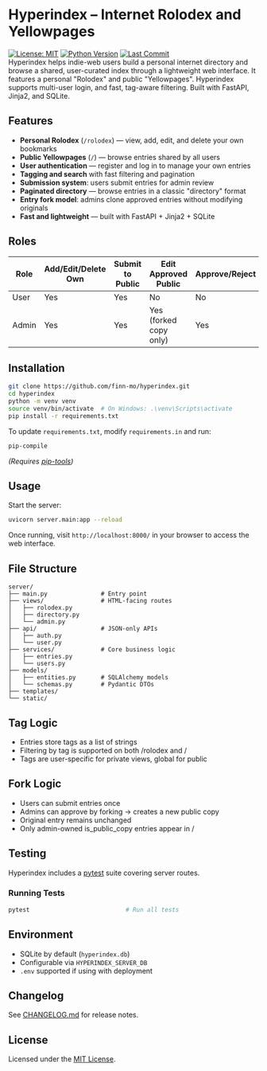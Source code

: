 # Hyperindex – Internet Rolodex and Yellowpages
[![License: MIT](https://img.shields.io/badge/License-MIT-blue.svg)](LICENSE)
[![Python Version](https://img.shields.io/badge/python-3.8+-blue.svg)](https://www.python.org/)
[![Last Commit](https://img.shields.io/github/last-commit/finn-mo/hyperindex.svg)](https://github.com/finn-mo/hyperindex/commits/main)  
Hyperindex helps indie-web users build a personal internet directory and browse a shared, user-curated index through a lightweight web interface. It features a personal "Rolodex" and public "Yellowpages". Hyperindex supports multi-user login, and fast, tag-aware filtering. Built with FastAPI, Jinja2, and SQLite.

## Features
- **Personal Rolodex** (`/rolodex`) — view, add, edit, and delete your own bookmarks
- **Public Yellowpages** (`/`) — browse entries shared by all users
- **User authentication** — register and log in to manage your own entries
- **Tagging and search** with fast filtering and pagination
- **Submission system**: users submit entries for admin review
- **Paginated directory** — browse entries in a classic "directory" format
- **Entry fork model**: admins clone approved entries without modifying originals
- **Fast and lightweight** — built with FastAPI + Jinja2 + SQLite

## Roles

| Role  | Add/Edit/Delete Own  | Submit to Public  | Edit Approved Public  | Approve/Reject |
|-------|----------------------|-------------------|-----------------------|----------------|
| User  | Yes                  | Yes               | No                    | No             |
| Admin | Yes                  | Yes               | Yes (forked copy only)| Yes            |


## Installation
```bash
git clone https://github.com/finn-mo/hyperindex.git
cd hyperindex
python -m venv venv
source venv/bin/activate  # On Windows: .\venv\Scripts\activate
pip install -r requirements.txt
```

To update `requirements.txt`, modify `requirements.in` and run:
```bash
pip-compile
```
*(Requires [pip-tools](https://github.com/jazzband/pip-tools))*

## Usage
Start the server:
```bash
uvicorn server.main:app --reload
```
Once running, visit `http://localhost:8000/` in your browser to access the web interface.

## File Structure
```
server/
├── main.py               # Entry point
├── views/                # HTML-facing routes
│   ├── rolodex.py
│   ├── directory.py
│   └── admin.py
├── api/                  # JSON-only APIs
│   ├── auth.py
│   └── user.py
├── services/             # Core business logic
│   ├── entries.py
│   └── users.py
├── models/
│   ├── entities.py       # SQLAlchemy models
│   └── schemas.py        # Pydantic DTOs
├── templates/
└── static/
```

## Tag Logic
- Entries store tags as a list of strings
- Filtering by tag is supported on both /rolodex and /
- Tags are user-specific for private views, global for public

## Fork Logic
- Users can submit entries once
- Admins can approve by forking → creates a new public copy
- Original entry remains unchanged
- Only admin-owned is_public_copy entries appear in /

## Testing
Hyperindex includes a [pytest](https://docs.pytest.org/) suite covering server routes.

### Running Tests
```bash
pytest                           # Run all tests
```

## Environment
- SQLite by default (`hyperindex.db`)
- Configurable via `HYPERINDEX_SERVER_DB`
- `.env` supported if using with deployment

## Changelog
See [CHANGELOG.md](CHANGELOG.md) for release notes.

## License
Licensed under the [MIT License](LICENSE).